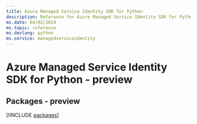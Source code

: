 ```yaml
---
title: Azure Managed Service Identity SDK for Python
description: Reference for Azure Managed Service Identity SDK for Python
ms.date: 04/02/2024
ms.topic: reference
ms.devlang: python
ms.service: managedserviceidentity
---
```

# Azure Managed Service Identity SDK for Python - preview
## Packages - preview
[!INCLUDE [packages](managed-service-identity-index.md)]